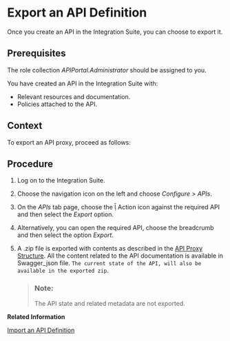 <!-- loio420abb6ec7564c97b786c184b4fa0746 -->

<link rel="stylesheet" type="text/css" href="../css/sap-icons.css"/>

# Export an API Definition

Once you create an API in the Integration Suite, you can choose to export it.



## Prerequisites

The role collection *APIPortal.Administrator* should be assigned to you.

You have created an API in the Integration Suite with:

-   Relevant resources and documentation.
-   Policies attached to the API.



## Context

To export an API proxy, proceed as follows:



## Procedure

1.  Log on to the Integration Suite.

2.  Choose the navigation icon on the left and choose *Configure* \> *APIs*.

3.  On the *APIs* tab page, choose the <span class="SAP-icons"></span> Action icon against the required API and then select the *Export* option.

4.  Alternatively, you can open the required API, choose the breadcrumb and then select the option *Export*.

5.  A .zip file is exported with contents as described in the [API Proxy Structure](api-proxy-structure-4dfd54a.md). All the content related to the API documentation is available in Swagger\_json file. `The current state of the API, will also be available in the exported zip`.

    > ### Note:  
    > The API state and related metadata are not exported.


**Related Information**  


[Import an API Definition](import-an-api-definition-9342a93.md "This topic describes how to import an existing API definition into the Integration Suite.")

